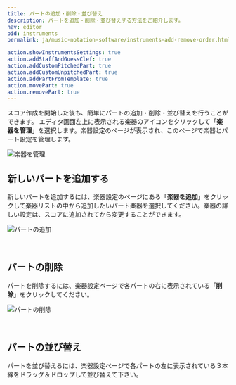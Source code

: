 ```yaml
---
title: パートの追加・削除・並び替え
description: パートを追加・削除・並び替えする方法をご紹介します。
nav: editor
pid: instruments
permalink: ja/music-notation-software/instruments-add-remove-order.html

action.showInstrumentsSettings: true
action.addStaffAndGuessClef: true
action.addCustomPitchedPart: true
action.addCustomUnpitchedPart: true
action.addPartFromTemplate: true
action.movePart: true
action.removePart: true
---
```


スコア作成を開始した後も、簡単にパートの追加・削除・並び替えを行うことができます。
エディタ画面左上に表示される楽器のアイコンをクリックして「**楽器を管理**」を選択します。楽器設定のページが表示され、このページで楽器とパート設定を管理します。

![楽器を管理](/help/assets/img/editor-ja/manage-instruments.png)

## 新しいパートを追加する

新しいパートを追加するには、楽器設定のページにある「**楽器を追加**」をクリックして楽器リストの中から追加したいパート楽器を選択してください。楽器の詳しい設定は、スコアに追加されてから変更することができます。

![パートの追加](/help/assets/img/editor-ja/part-add.gif)

<br>

## パートの削除

パートを削除するには、楽器設定ページで各パートの右に表示されている「**削除**」をクリックしてください。

![パートの削除](/help/assets/img/editor-ja/part-edit.png)

<br>

## パートの並び替え

パートを並び替えるには、楽器設定ページで各パートの左に表示されている３本線をドラッグ＆ドロップして並び替えて下さい。